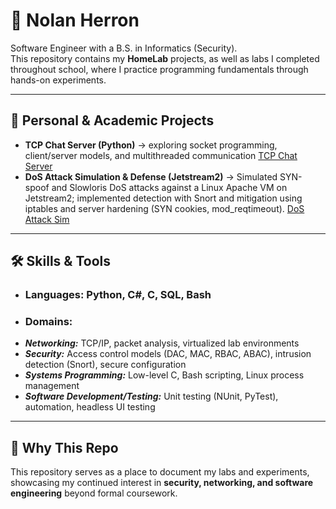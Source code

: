 # 👋 Nolan Herron  

Software Engineer with a B.S. in Informatics (Security).  
This repository contains my **HomeLab** projects, as well as labs I completed throughout school, where I practice programming fundamentals through hands-on experiments.  

---

## 🏡 Personal & Academic Projects
- **TCP Chat Server (Python)** → exploring socket programming, client/server models, and multithreaded communication  [TCP Chat Server](https://github.com/njherron04/HomeLab/tree/main/Projects/TCP_Server)
- **DoS Attack Simulation & Defense (Jetstream2)** → Simulated SYN-spoof and Slowloris DoS attacks against a Linux Apache VM on Jetstream2; implemented detection with Snort and mitigation using iptables and server hardening (SYN cookies, mod_reqtimeout). [DoS Attack Sim](https://github.com/njherron04/HomeLab/tree/main/Projects/DoS_AttackSim)

---

## 🛠 Skills & Tools
- ### Languages: Python, C#, C, SQL, Bash  
- ### Domains:
- ***Networking:*** TCP/IP, packet analysis, virtualized lab environments  
- ***Security:*** Access control models (DAC, MAC, RBAC, ABAC), intrusion detection (Snort), secure configuration  
- ***Systems Programming:*** Low-level C, Bash scripting, Linux process management  
- ***Software Development/Testing:*** Unit testing (NUnit, PyTest), automation, headless UI testing

---

## 🎯 Why This Repo
This repository serves as a place to document my labs and experiments, showcasing my continued interest in **security, networking, and software engineering** beyond formal coursework.  

